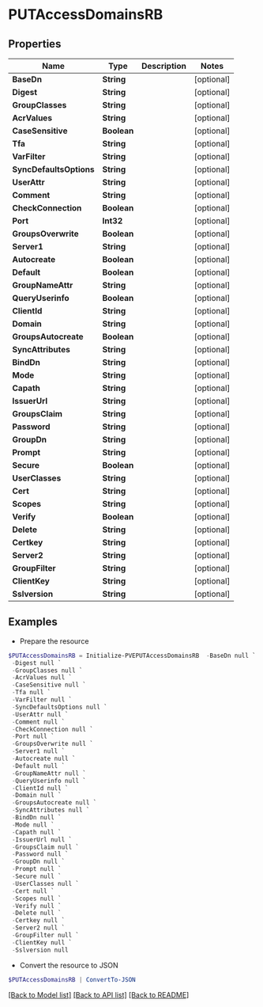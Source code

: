 # PUTAccessDomainsRB
## Properties

Name | Type | Description | Notes
------------ | ------------- | ------------- | -------------
**BaseDn** | **String** |  | [optional] 
**Digest** | **String** |  | [optional] 
**GroupClasses** | **String** |  | [optional] 
**AcrValues** | **String** |  | [optional] 
**CaseSensitive** | **Boolean** |  | [optional] 
**Tfa** | **String** |  | [optional] 
**VarFilter** | **String** |  | [optional] 
**SyncDefaultsOptions** | **String** |  | [optional] 
**UserAttr** | **String** |  | [optional] 
**Comment** | **String** |  | [optional] 
**CheckConnection** | **Boolean** |  | [optional] 
**Port** | **Int32** |  | [optional] 
**GroupsOverwrite** | **Boolean** |  | [optional] 
**Server1** | **String** |  | [optional] 
**Autocreate** | **Boolean** |  | [optional] 
**Default** | **Boolean** |  | [optional] 
**GroupNameAttr** | **String** |  | [optional] 
**QueryUserinfo** | **Boolean** |  | [optional] 
**ClientId** | **String** |  | [optional] 
**Domain** | **String** |  | [optional] 
**GroupsAutocreate** | **Boolean** |  | [optional] 
**SyncAttributes** | **String** |  | [optional] 
**BindDn** | **String** |  | [optional] 
**Mode** | **String** |  | [optional] 
**Capath** | **String** |  | [optional] 
**IssuerUrl** | **String** |  | [optional] 
**GroupsClaim** | **String** |  | [optional] 
**Password** | **String** |  | [optional] 
**GroupDn** | **String** |  | [optional] 
**Prompt** | **String** |  | [optional] 
**Secure** | **Boolean** |  | [optional] 
**UserClasses** | **String** |  | [optional] 
**Cert** | **String** |  | [optional] 
**Scopes** | **String** |  | [optional] 
**Verify** | **Boolean** |  | [optional] 
**Delete** | **String** |  | [optional] 
**Certkey** | **String** |  | [optional] 
**Server2** | **String** |  | [optional] 
**GroupFilter** | **String** |  | [optional] 
**ClientKey** | **String** |  | [optional] 
**Sslversion** | **String** |  | [optional] 

## Examples

- Prepare the resource
```powershell
$PUTAccessDomainsRB = Initialize-PVEPUTAccessDomainsRB  -BaseDn null `
 -Digest null `
 -GroupClasses null `
 -AcrValues null `
 -CaseSensitive null `
 -Tfa null `
 -VarFilter null `
 -SyncDefaultsOptions null `
 -UserAttr null `
 -Comment null `
 -CheckConnection null `
 -Port null `
 -GroupsOverwrite null `
 -Server1 null `
 -Autocreate null `
 -Default null `
 -GroupNameAttr null `
 -QueryUserinfo null `
 -ClientId null `
 -Domain null `
 -GroupsAutocreate null `
 -SyncAttributes null `
 -BindDn null `
 -Mode null `
 -Capath null `
 -IssuerUrl null `
 -GroupsClaim null `
 -Password null `
 -GroupDn null `
 -Prompt null `
 -Secure null `
 -UserClasses null `
 -Cert null `
 -Scopes null `
 -Verify null `
 -Delete null `
 -Certkey null `
 -Server2 null `
 -GroupFilter null `
 -ClientKey null `
 -Sslversion null
```

- Convert the resource to JSON
```powershell
$PUTAccessDomainsRB | ConvertTo-JSON
```

[[Back to Model list]](../README.md#documentation-for-models) [[Back to API list]](../README.md#documentation-for-api-endpoints) [[Back to README]](../README.md)

